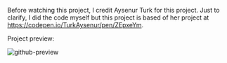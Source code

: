 Before watching this project, I credit Aysenur Turk for this project. Just to clarify, I did the code myself but this project is based of her project at https://codepen.io/TurkAysenur/pen/ZEpxeYm.

Project preview:

![github-preview](https://user-images.githubusercontent.com/89547323/207649919-2956e71e-e3c1-43c2-a53c-bb3c61fd1dab.png)
